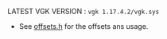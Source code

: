 LATEST VGK VERSION : `vgk 1.17.4.2/vgk.sys`

- See [offsets.h](offsets.h) for the offsets ans usage.


